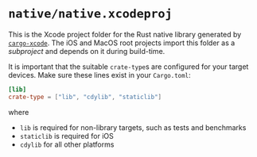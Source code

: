 # `native/native.xcodeproj`

This is the Xcode project folder for the Rust native library generated by [`cargo-xcode`](https://lib.rs/crates/cargo-xcode).
The iOS and MacOS root projects import this folder as a *subproject* and depends on it during
build-time.

It is important that the suitable `crate-type`s are configured for your target devices.
Make sure these lines exist in your `Cargo.toml`:

```toml
[lib]
crate-type = ["lib", "cdylib", "staticlib"]
```

where
- `lib` is required for non-library targets, such as tests and benchmarks
- `staticlib` is required for iOS
- `cdylib` for all other platforms
